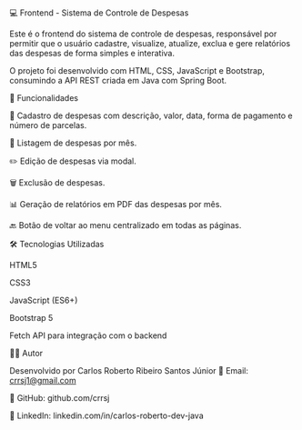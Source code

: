 💻 Frontend - Sistema de Controle de Despesas

Este é o frontend do sistema de controle de despesas, responsável por permitir que o usuário cadastre, visualize, atualize, exclua e gere relatórios das despesas de forma simples e interativa.

O projeto foi desenvolvido com HTML, CSS, JavaScript e Bootstrap, consumindo a API REST criada em Java com Spring Boot.

🚀 Funcionalidades

📌 Cadastro de despesas com descrição, valor, data, forma de pagamento e número de parcelas.

📅 Listagem de despesas por mês.

✏️ Edição de despesas via modal.

🗑️ Exclusão de despesas.

📊 Geração de relatórios em PDF das despesas por mês.

🔙 Botão de voltar ao menu centralizado em todas as páginas.

🛠️ Tecnologias Utilizadas

HTML5

CSS3

JavaScript (ES6+)

Bootstrap 5

Fetch API para integração com o backend

👨‍💻 Autor

Desenvolvido por Carlos Roberto Ribeiro Santos Júnior
📧 Email: crrsj1@gmail.com

🐙 GitHub: github.com/crrsj

💼 LinkedIn: linkedin.com/in/carlos-roberto-dev-java
